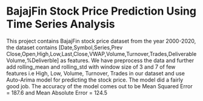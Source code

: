 # BajajFin Stock Price Prediction Using Time Series Analysis

This project contains BajajFin stock price dataset from the year 2000-2020, the dataset contains [Date,Symbol,Series,Prev Close,Open,High,Low,Last,Close,VWAP,Volume,Turnover,Trades,Deliverable Volume,%Deliverble] as features. We have preprocess the data and further add rolling_mean and rolling_std with window size of 3 and 7 of few features i.e High, Low, Volume, Turnover, Trades in our dataset and use Auto-Arima model for predicting the stock price. The model did a fairly good job. The accuracy of the model comes out to be Mean Squared Error = 187.6 and Mean Absolute Error = 124.5
